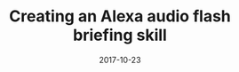 ---
date: 2017-10-23
title: Creating an Alexa audio flash briefing skill
video_id: CiiLkKNgyhc
description: Updated version available. Creating Alexa Flash Briefing Skill.
categories:
  - Amazon-Alexa
resources:
  - name: Source code
    link: https://github.com/skilltemplates/
  - name: Dabble Lab
    link: https://dabblelab.com
type: Video
set: 
set_order: 28
---